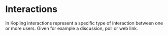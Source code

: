 # Interactions

In Kopling interactions represent a specific type of interaction between one or more users. 
Given for example a discussion, poll or web link.
